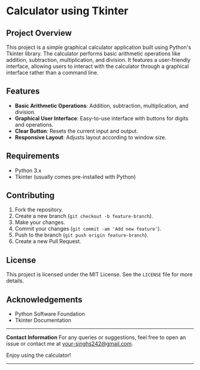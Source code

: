 # Calculator using Tkinter

## Project Overview
This project is a simple graphical calculator application built using Python's Tkinter library. The calculator performs basic arithmetic operations like addition, subtraction, multiplication, and division. It features a user-friendly interface, allowing users to interact with the calculator through a graphical interface rather than a command line.

## Features
- **Basic Arithmetic Operations**: Addition, subtraction, multiplication, and division.
- **Graphical User Interface**: Easy-to-use interface with buttons for digits and operations.
- **Clear Button**: Resets the current input and output.
- **Responsive Layout**: Adjusts layout according to window size.

## Requirements
- Python 3.x
- Tkinter (usually comes pre-installed with Python)

## Contributing
1. Fork the repository.
2. Create a new branch (`git checkout -b feature-branch`).
3. Make your changes.
4. Commit your changes (`git commit -am 'Add new feature'`).
5. Push to the branch (`git push origin feature-branch`).
6. Create a new Pull Request.

## License
This project is licensed under the MIT License. See the `LICENSE` file for more details.

## Acknowledgements
- Python Software Foundation
- Tkinter Documentation

---

**Contact Information**
For any queries or suggestions, feel free to open an issue or contact me at your-singhs242@gmail.com.

Enjoy using the calculator!

---
